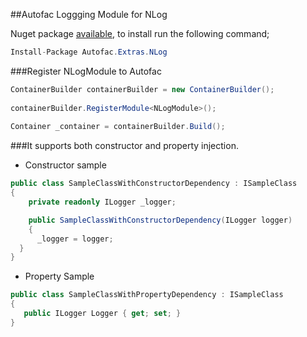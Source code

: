 ##Autofac Loggging Module for NLog

Nuget package [available](https://www.nuget.org/packages/Autofac.Extras.NLog/), to install run the following command;

```csharp
Install-Package Autofac.Extras.NLog
```

###Register NLogModule to Autofac

```csharp
ContainerBuilder containerBuilder = new ContainerBuilder();
   
containerBuilder.RegisterModule<NLogModule>();
  
Container _container = containerBuilder.Build();
```

###It supports both constructor and property injection.

* Constructor sample

```csharp
public class SampleClassWithConstructorDependency : ISampleClass
{
    private readonly ILogger _logger;

    public SampleClassWithConstructorDependency(ILogger logger)
    {
      _logger = logger;
  }        
}
```
* Property Sample

```csharp  
public class SampleClassWithPropertyDependency : ISampleClass
{
   public ILogger Logger { get; set; }
}
```
